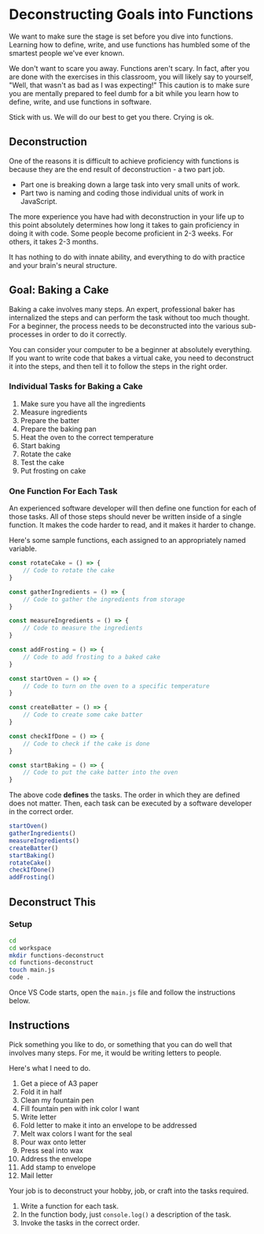 # Deconstructing Goals into Functions

We want to make sure the stage is set before you dive into functions. Learning how to define, write, and use functions has humbled some of the smartest people we've ever known.

We don't want to scare you away. Functions aren't scary. In fact, after you are done with the exercises in this classroom, you will likely say to yourself, "Well, that wasn't as bad as I was expecting!" This caution is to make sure you are mentally prepared to feel dumb for a bit while you learn how to define, write, and use functions in software.

Stick with us. We will do our best to get you there. Crying is ok.

## Deconstruction

One of the reasons it is difficult to achieve proficiency with functions is because they are the end result of deconstruction - a two part job.

* Part one is breaking down a large task into very small units of work.
* Part two is naming and coding those individual units of work in JavaScript.

The more experience you have had with deconstruction in your life up to this point absolutely determines how long it takes to gain proficiency in doing it with code. Some people become proficient in 2-3 weeks. For others, it takes 2-3 months.

It has nothing to do with innate ability, and everything to do with practice and your brain's neural structure.

## Goal: Baking a Cake

Baking a cake involves many steps. An expert, professional baker has internalized the steps and can perform the task without too much thought. For a beginner, the process needs to be deconstructed into the various sub-processes in order to do it correctly.

You can consider your computer to be a beginner at absolutely everything. If you want to write code that bakes a virtual cake, you need to deconstruct it into the steps, and then tell it to follow the steps in the right order.

### Individual Tasks for Baking a Cake

1. Make sure you have all the ingredients
2. Measure ingredients
3. Prepare the batter
4. Prepare the baking pan
5. Heat the oven to the correct temperature
6. Start baking
7. Rotate the cake
8. Test the cake
9. Put frosting on cake

### One Function For Each Task

An experienced software developer will then define one function for each of those tasks. All of those steps should never be written inside of a single function. It makes the code harder to read, and it makes it harder to change.

Here's some sample functions, each assigned to an appropriately named variable.

```js
const rotateCake = () => {
	// Code to rotate the cake
}

const gatherIngredients = () => {
	// Code to gather the ingredients from storage
}

const measureIngredients = () => {
	// Code to measure the ingredients
}

const addFrosting = () => {
	// Code to add frosting to a baked cake
}

const startOven = () => {
	// Code to turn on the oven to a specific temperature
}

const createBatter = () => {
	// Code to create some cake batter
}

const checkIfDone = () => {
	// Code to check if the cake is done
}

const startBaking = () => {
	// Code to put the cake batter into the oven
}
```

The above code **defines** the tasks. The order in which they are defined does not matter. Then, each task can be executed by a software developer in the correct order.

```js
startOven()
gatherIngredients()
measureIngredients()
createBatter()
startBaking()
rotateCake()
checkIfDone()
addFrosting()
```

## Deconstruct This

### Setup

```sh
cd
cd workspace
mkdir functions-deconstruct
cd functions-deconstruct
touch main.js
code .
```

Once VS Code starts, open the `main.js` file and follow the instructions below.

## Instructions

Pick something you like to do, or something that you can do well that involves many steps. For me, it would be writing letters to people.

Here's what I need to do.

1. Get a piece of A3 paper
1. Fold it in half
1. Clean my fountain pen
1. Fill fountain pen with ink color I want
1. Write letter
1. Fold letter to make it into an envelope to be addressed
1. Melt wax colors I want for the seal
1. Pour wax onto letter
1. Press seal into wax
1. Address the envelope
1. Add stamp to envelope
1. Mail letter

Your job is to deconstruct your hobby, job, or craft into the tasks required.

1. Write a function for each task.
1. In the function body, just `console.log()` a description of the task.
1. Invoke the tasks in the correct order.

